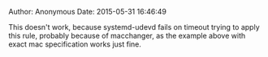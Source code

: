 Author: Anonymous
Date: 2015-05-31 16:46:49

This doesn't work, because systemd-udevd fails on timeout trying to apply this rule, probably because of macchanger, as the example above with exact mac specification works just fine.

